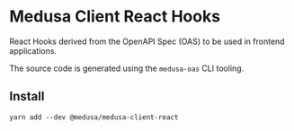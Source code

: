 # Medusa Client React Hooks

React Hooks derived from the OpenAPI Spec (OAS) to be used in frontend applications.

The source code is generated using the `medusa-oas` CLI tooling.

## Install

`yarn add --dev @medusa/medusa-client-react`
